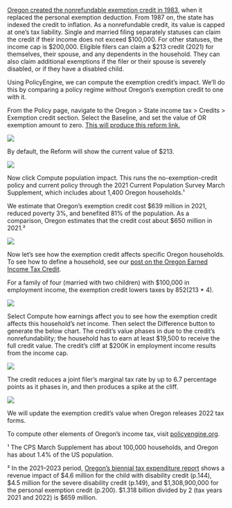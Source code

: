 [Oregon created the nonrefundable exemption credit in 1983](https://www.oregon.gov/dor/programs/gov-research/Documents/Oregon%20Personal%20Exemption%20Credits.pdf), when it replaced the personal exemption deduction. From 1987 on, the state has indexed the credit to inflation. As a nonrefundable credit, its value is capped at one’s tax liability. Single and married filing separately statuses can claim the credit if their income does not exceed $100,000. For other statuses, the income cap is $200,000. Eligible filers can claim a $213 credit (2021) for themselves, their spouse, and any dependents in the household. They can also claim additional exemptions if the filer or their spouse is severely disabled, or if they have a disabled child.

Using PolicyEngine, we can compute the exemption credit’s impact. We’ll do this by comparing a policy regime without Oregon’s exemption credit to one with it.

From the Policy page, navigate to the Oregon > State income tax > Credits > Exemption credit section. Select the Baseline, and set the value of OR exemption amount to zero. [This will produce this reform link.](https://policyengine.org/us/population-impact?or_exemption_credit_amount=213&baseline_or_exemption_credit_amount=0&baseline_state_specific=OR)

![](https://cdn-images-1.medium.com/max/3200/0*q7TvK0dzCAnLwR3m)

By default, the Reform will show the current value of $213.

![](https://cdn-images-1.medium.com/max/3200/0*HNL1e1fArIOaIS0t)

Now click Compute population impact. This runs the no-exemption-credit policy and current policy through the 2021 Current Population Survey March Supplement, which includes about 1,400 Oregon households.¹

We estimate that Oregon’s exemption credit cost $639 million in 2021, reduced poverty 3%, and benefited 81% of the population. As a comparison, Oregon estimates that the credit cost about $650 million in 2021.²

![](https://cdn-images-1.medium.com/max/3200/0*gN2xkYPxp3VOG_rb)

Now let’s see how the exemption credit affects specific Oregon households. To see how to define a household, see our [post on the Oregon Earned Income Tax Credit](https://medium.com/policyengine/computing-your-oregon-earned-income-tax-credit-in-policyengine-d911ae29749d).

For a family of four (married with two children) with $100,000 in employment income, the exemption credit lowers taxes by $852 ($213 \* 4).

![](https://cdn-images-1.medium.com/max/3200/0*TH9xM_JPnfAHbB24)

Select Compute how earnings affect you to see how the exemption credit affects this household’s net income. Then select the Difference button to generate the below chart. The credit’s value phases in due to the credit’s nonrefundability; the household has to earn at least $19,500 to receive the full credit value. The credit’s cliff at $200K in employment income results from the income cap.

![](https://cdn-images-1.medium.com/max/2524/0*pPP62G_qSWYhBDR1)

The credit reduces a joint filer’s marginal tax rate by up to 6.7 percentage points as it phases in, and then produces a spike at the cliff.

![](https://cdn-images-1.medium.com/max/3200/0*ua27i5V0Q6yL_4Fh)

We will update the exemption credit’s value when Oregon releases 2022 tax forms.

To compute other elements of Oregon’s income tax, visit [policyengine.org](http://policyengine.org).

¹ The CPS March Supplement has about 100,000 households, and Oregon has about 1.4% of the US population.

² In the 2021–2023 period, [Oregon’s biennial tax expenditure report](https://www.oregon.gov/dor/programs/gov-research/Documents/TE2123-Final.pdf#page=200) shows a revenue impact of $4.6 million for the child with disability credit (p.144), $4.5 million for the severe disability credit (p.149), and $1,308,900,000 for the personal exemption credit (p.200). $1.318 billion divided by 2 (tax years 2021 and 2022) is $659 million.
